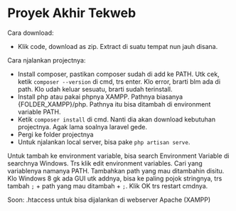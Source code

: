 # Proyek Akhir Tekweb
Cara download:
- Klik code, download as zip. Extract di suatu tempat nun jauh disana.

Cara njalankan projectnya:
- Install composer, pastikan composer sudah di add ke PATH. Utk cek, ketik `composer --version` di cmd, trs enter. Klo error, brarti blm ada di path. Klo udah keluar sesuatu, brarti sudah terinstall.
- Install php atau pakai phpnya XAMPP. Pathnya biasanya {FOLDER_XAMPP}/php. Pathnya itu bisa ditambah di environment variable PATH.
- Ketik `composer install` di cmd. Nanti dia akan download kebutuhan projectnya. Agak lama soalnya laravel gede.
- Pergi ke folder projectnya
- Untuk njalankan local server, bisa pake `php artisan serve`.

Untuk tambah ke environment variable, bisa search Environment Variable di searchnya Windows. Trs klik edit environment variables. Cari yang variablenya namanya PATH. Tambahkan path yang mau ditambahin disitu. Klo Windows 8 gk ada GUI utk addnya, bisa ke paling pojok stringnya, trs tambah `;` + path yang mau ditambah + `;`. Klik OK trs restart cmdnya.

Soon: .htaccess untuk bisa dijalankan di webserver Apache (XAMPP)